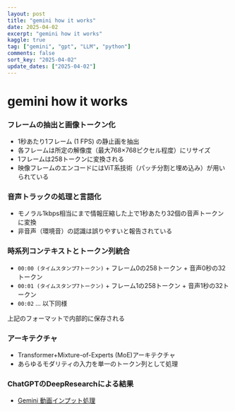 ```yaml
---
layout: post
title: "gemini how it works" 
date: 2025-04-02
excerpt: "gemini how it works"
kaggle: true
tag: ["gemini", "gpt", "LLM", "python"]
comments: false
sort_key: "2025-04-02"
update_dates: ["2025-04-02"]
---
```


# gemini how it works

### フレームの抽出と画像トークン化

 - 1秒あたり1フレーム (1 FPS) の静止画を抽出
 - 各フレームは所定の解像度（最大768×768ピクセル程度）にリサイズ
 - 1フレームは258トークンに変換される
 - 映像フレームのエンコードにはViT系技術（パッチ分割と埋め込み）が用いられている

### 音声トラックの処理と言語化

 - モノラル1kbps相当にまで情報圧縮した上で1秒あたり32個の音声トークンに変換
 - 非音声（環境音）の認識は誤りやすいと報告されている

### 時系列コンテキストとトークン列統合

 - `00:00 (タイムスタンプ7トークン)` + フレーム0の258トークン + 音声0秒の32トークン
 - `00:01 (タイムスタンプ7トークン)` + フレーム1の258トークン + 音声1秒の32トークン
 - `00:02` ... 以下同様

上記のフォーマットで内部的に保存される

### アーキテクチャ

 - Transformer+Mixture-of-Experts (MoE)アーキテクチャ
 - あらゆるモダリティの入力を単一のトークン列として処理

### ChatGPTのDeepResearchによる結果

 - [Gemini 動画インプット処理](https://chatgpt.com/share/67ece27e-66ac-8012-b74b-b49e159b4cf2)
